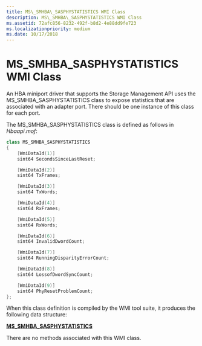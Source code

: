 ```yaml
---
title: MS\_SMHBA\_SASPHYSTATISTICS WMI Class
description: MS\_SMHBA\_SASPHYSTATISTICS WMI Class
ms.assetid: 72afc856-8232-492f-b8d2-4e88dd9fe723
ms.localizationpriority: medium
ms.date: 10/17/2018
---
```


# MS\_SMHBA\_SASPHYSTATISTICS WMI Class


An HBA miniport driver that supports the Storage Management API uses the MS\_SMHBA\_SASPHYSTATISTICS class to expose statistics that are associated with an adapter port. There should be one instance of this class for each port.

The MS\_SMHBA\_SASPHYSTATISTICS class is defined as follows in *Hbaapi.mof*:

```cpp
class MS_SMHBA_SASPHYSTATISTICS
{
    [WmiDataId(1)]
    sint64 SecondsSinceLastReset;

    [WmiDataId(2)]
    sint64 TxFrames;

    [WmiDataId(3)]
    sint64 TxWords;

    [WmiDataId(4)]
    sint64 RxFrames;

    [WmiDataId(5)]
    sint64 RxWords;

    [WmiDataId(6)]
    sint64 InvalidDwordCount;

    [WmiDataId(7)]
    sint64 RunningDisparityErrorCount;

    [WmiDataId(8)]
    sint64 LossofDwordSyncCount;

    [WmiDataId(9)]
    sint64 PhyResetProblemCount;
};
```

When this class definition is compiled by the WMI tool suite, it produces the following data structure:

[**MS\_SMHBA\_SASPHYSTATISTICS**](https://docs.microsoft.com/windows-hardware/drivers/ddi/hbapiwmi/ns-hbapiwmi-_ms_smhba_sasphystatistics)

There are no methods associated with this WMI class.

 

 





